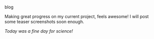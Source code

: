 blog

Making great progress on my current project, feels awesome! I will post some teaser screenshots soon enough.  
  
*Today was a fine day for science!*